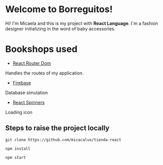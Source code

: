 # Welcome to Borreguitos!

Hi! I'm  Micaela and this is my project with **React Language**.  I´m a fashion designer initializing in  the word of baby accessories.


# Bookshops used 

 - [React Router Dom](https://www.npmjs.com/package/react-router-dom)
 
 Handles the routes of my application.
 
- [Firebase](https://firebase.google.com/)
 
 Database simulation
  
- [React Spinners](https://www.npmjs.com/package/react-spinners)
 
Loading icon

## Steps to raise the project locally
```git clone https://github.com/micacalvo/tienda-react```

`npm install`

`npm start`
